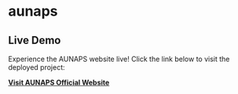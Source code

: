 # aunaps
## Live Demo

Experience the AUNAPS website live! Click the link below to visit the deployed project:

[**Visit AUNAPS Official Website**](https://robbyjhay.github.io/aunaps/index.html)
